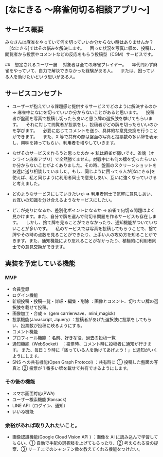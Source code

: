 # [なにきる 〜麻雀何切る相談アプリ〜]

## サービス概要

みなさんは麻雀をやっていて何を切っていいか分からない時はありませんか？
　[なにきる]ではその悩みを解決します。
　困った状況を写真に収め、投稿し、閲覧者から投票やコメントなどの反応をもらう投稿型（CGM）サービスです。

##　想定されるユーザー層
　対象者は全ての麻雀プレイヤー。
　年代問わず麻雀をやっていて、自力で解決できなかった経験がある人。
　または、困っている人を助けたいという思いがある人。

## サービスコンセプト

- ユーザーが抱えている課題感と提供するサービスでどのように解決するのか
  => 麻雀中になにを切っていいか分からないことがあると思います。
  　投稿者が盤面を写真で投稿し切ったら良いと思う牌の選択肢を挙げてもらいます。
  　それに対して閲覧者が投票をし、投稿者がどの牌を切ったらいいのかを学びます。
  　必要に応じてコメントを送り、具体的な意見交換を行うことができます。
  　また、X 等で共有の際は盤面の写真と投票数の多い牌を表示し、興味を持ってもらい、利用者を増やしていきます。

- なぜそのサービスを作ろうと思ったのか
  => 私は麻雀が弱いです。雀魂（オンライン麻雀アプリ）で全然勝てません。対戦中にも何の牌を切ったらいいか分からないことがよくありました。その時、盤面のスクリーンショットを友達に送り相談していました。もし、同じように困ってる人が[なにきる]を使えば、私と同じように利用者同士で意見しあい、互いに強くなっていけると考えました。

- どのようなサービスにしていきたいか
  => 利用者同士で気軽に意見しあい、お互いの知識を分け合えるようなサービスにしたい。

- どこが売りになるか、差別化ポイントになるか
  => 麻雀で何切る問題はよく見かけます。また、自分で牌を選んで何切る問題を作るサービスも存在します。
  　しかし、捨て牌を見ることができなかったり、通知機能がついていないことが多いです。
  　私のサービスでは写真を投稿してもらうことで、捨て牌やその時の点数を見ることができたり、上手い人の攻め方を知ることができます。また、通知機能により忘れることがなかったり、積極的に利用者同士での意見交換ができます。

## 実装を予定している機能

### MVP

- 会員登録
- ログイン機能
- 新規投稿・投稿一覧・詳細・編集・削除
  ：画像とコメント、切りたい牌の選択肢を載せて投稿。
- 画像加工・合成 ⭐︎（gem carrierwave、mini_magick）
- 投票機能(Javascript, Jquery)
  ：投稿者があげた選択肢に投票をしてもらい、投票数が投稿に映るようにする。
- コメント機能
- プロフィール機能
  ：名前、好きな役、過去の投稿一覧
- 通知機能（WebSocket）
  ：投票時、コメント時に投稿者に通知が行きます。
  また、毎日１９時に「困っている人を助けてあげよう！」と通知がいくようにします。
- SNS への共有機能(Open Graph Protocol)
  ：共有時に ① 投稿した盤面の写真と ② 投票が 1 番多い牌を載せて共有できるようにします。

### その後の機能

- スマホ画面対応(PWA)
- ユーザー検索機能(Ransack)
- LINE API（ログイン、通知）
- いいね機能

### 余裕があれば取り入れたいこと。

- 画像認識機能(Google Cloud Vision API )
  ：画像を AI に読み込んで学習してもらい、① 自動で手配の選択肢を上げてもらったり、② 考えられる役の提案、③ リーチまでのシャンテン数を教えてくれる機能をつけたい。
